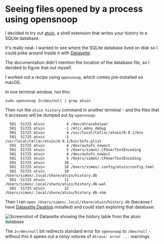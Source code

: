 # Seeing files opened by a process using opensnoop

I decided to try out [atuin](https://github.com/ellie/atuin?utm_source=tldrnewsletter), a shell extension that writes your history to a SQLite database.

It's really neat. I wanted to see where the SQLite database lived on disk so I could poke around inside it with [Datasette](https://datasette.io/).

The documentation didn't mention the location of the database file, so I decided to figure that out myself.

I worked out a recipe using `opensnoop`, which comes pre-installed on macOS.

In one terminal window, run this:

    sudo opensnoop 2>/dev/null | grep atuin

Then run the `atuin history` command in another terminal - and the files that it accesses will be dumped out by `opensnoop`:

```
  501  51725 atuin          4 /dev/dtracehelper    
  501  51725 atuin         -1 /etc/.mdns_debug     
  501  51725 atuin          4 /usr/local/Cellar/atuin/0.9.1/bin 
  501  51725 atuin         -1 /usr/local/Cellar/atuin/0.9.1/bin/Info.plist 
  501  51725 atuin          4 /dev/autofs_nowait   
  501  51725 atuin          5 /Users/simon/.CFUserTextEncoding 
  501  51725 atuin          4 /dev/autofs_nowait   
  501  51725 atuin          5 /Users/simon/.CFUserTextEncoding 
  501  51725 atuin         10 .                    
  501  51725 atuin         10 /Users/simon/.config/atuin/config.toml 
  501  51725 atuin         10 /Users/simon/.local/share/atuin/history.db 
  501  51725 atuin         11 /Users/simon/.local/share/atuin/history.db-wal 
  501  51725 atuin         12 /Users/simon/.local/share/atuin/history.db-shm 
```
Then I ran `open /Users/simon/.local/share/atuin/history.db` (because I have [Datasette Desktop](https://datasette.io/desktop) installed) and could start exploring that database:

![Screenshot of Datasette showing the history table from the atuin database](https://user-images.githubusercontent.com/9599/165356208-4546e23a-47e6-47f1-a759-f1d849131aa0.png)

The `2>/dev/null` bit redirects standard error for `opensnoop` to `/dev/null` - without this it spews out a noisy volume of `dtrace: error ...` warnings.
